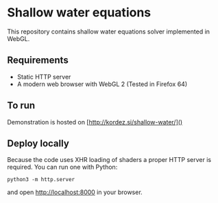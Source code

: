 # Shallow water equations

This repository contains shallow water equations solver implemented in WebGL.

## Requirements

- Static HTTP server
- A modern web browser with WebGL 2 (Tested in Firefox 64)

## To run

Demonstration is hosted on [http://kordez.si/shallow-water/]()

## Deploy locally

Because the code uses XHR loading of shaders a proper HTTP server is required. You can run one with Python:

```
python3 -m http.server
```

and open [http://localhost:8000](http://localhost:8000) in your browser.